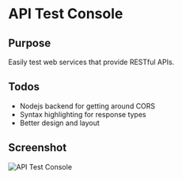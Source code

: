 # API Test Console

## Purpose

Easily test web services that provide RESTful APIs.

## Todos

- Nodejs backend for getting around CORS
- Syntax highlighting for response types
- Better design and layout

## Screenshot

![API Test Console](http://i.imgur.com/vgbmLZh.png)
